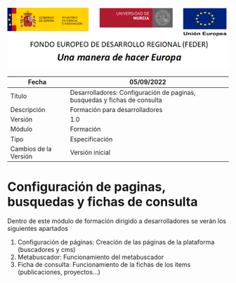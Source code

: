 ![](../Docs/media/CabeceraDocumentosMD.png)

| Fecha                 | 05/09/2022                                |
| --------------------- | ---------------------------------------- |
| Título                | Desarrolladores: Configuración de paginas, busquedas y fichas de consulta|
| Descripción           | Formación para desarrolladores |
| Versión               | 1.0                                      |
| Módulo                | Formación                            |
| Tipo                  | Especificación                           |
| Cambios de la Versión | Versión inicial                          |

# Configuración de paginas, busquedas y fichas de consulta

Dentro de este módulo de formación dirigido a desarrolladores se verán los siguientes apartados

 1. Configuración de páginas: Creación de las páginas de la plataforma (buscadores y cms)
 2. Metabuscador: Funcionamiento del metabuscador
 3. Ficha de consulta: Funcionamiento de la fichas de los items (publicaciones, proyectos...)
